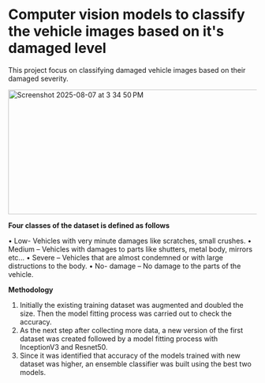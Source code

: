 # Computer vision models to classify the vehicle images based on it's damaged level

This project focus on classifying damaged vehicle images based on their damaged severity. 

<img width="606" height="252" alt="Screenshot 2025-08-07 at 3 34 50 PM" src="https://github.com/user-attachments/assets/9744eece-34a3-44d2-82f6-ffbdd6769602" />

**Four classes of the dataset is defined as follows** 

• Low- Vehicles with very minute damages like scratches, small crushes.
• Medium – Vehicles with damages to parts like shutters, metal body, mirrors etc...
• Severe – Vehicles that are almost condemned or with large distructions to the body.
• No- damage – No damage to the parts of the vehicle.

**Methodology**
1) Initially the existing training dataset was augmented and doubled the size. Then the
model fitting process was carried out to check the accuracy. 
2) As the next step after collecting more data, a new version of the first dataset was
created followed by a model fitting process with InceptionV3 and Resnet50.
3) Since it was identified that accuracy of the models trained with new dataset was higher,
an ensemble classifier was built using the best two models.

